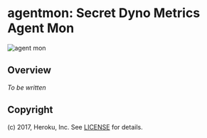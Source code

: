 # agentmon: Secret Dyno Metrics Agent Mon

![agent mon](https://i.imgur.com/0qtodUm.png)

## Overview

*To be written*

## Copyright

(c) 2017, Heroku, Inc. See [LICENSE](./LICENSE) for details.

